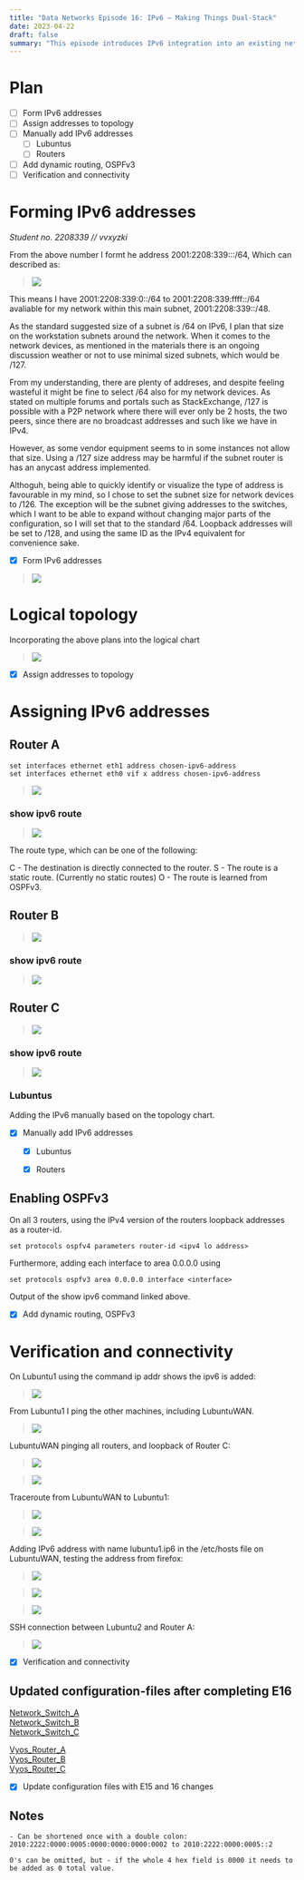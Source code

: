 ```yaml
---
title: "Data Networks Episode 16: IPv6 – Making Things Dual-Stack"
date: 2023-04-22
draft: false
summary: "This episode introduces IPv6 integration into an existing network topology, covering IPv6 subnet planning, manual address configuration on Lubuntu and VyOS devices, enabling dynamic routing with OSPFv3, and verifying connectivity using ping, traceroute, and web/SSH access."
---
```


# Plan

- [ ] Form IPv6 addresses
- [ ] Assign addresses to topology
- [ ] Manually add IPv6 addresses
	- [ ] Lubuntus
	- [ ] Routers

- [ ] Add dynamic routing, OSPFv3
- [ ] Verification and connectivity

# Forming IPv6 addresses

*Student no. 2208339  // vvxyzki*

From the above number I formt he address 2001:2208:339:<subnets>::/64, Which can described as:

>![](/images/network-doc/E16/IPv6address.png)

This means I have 2001:2208:339:0::/64 to 2001:2208:339:ffff::/64 avaliable for my network within this main subnet, 2001:2208:339::/48.

As the standard suggested size of a subnet is /64 on IPv6, I plan that size on the workstation subnets around the network. When it comes 
to the network devices, as mentioned in the materials there is an ongoing discussion weather or not to use minimal sized subnets, which would be /127. 

From my understanding, there are plenty of addreses, and despite feeling wasteful it might be fine to select /64 also for my network devices. As stated on multiple forums
and portals such as StackExchange, /127 is possible with a P2P network where there will ever only be 2 hosts, the two peers, since there are no broadcast addresses and such like
we have in IPv4. 

However, as some vendor equipment seems to in some instances not allow that size. Using a /127 size address may be harmful if the subnet router is has an anycast address implemented.

Althoguh, being able to quickly identify or visualize the type of address is favourable in my mind, so I chose to set the subnet size for network devices to /126. 
The exception will be the subnet giving addresses to the switches, which I want to be able to expand without changing major parts of the configuration, so I will set that to the standard /64.
Loopback addresses will be set to /128, and using the same ID as the IPv4 equivalent for convenience sake.

- [x] Form IPv6 addresses

>![](/images/network-doc/E16/E16IPv6PlanningChartV4.png)

# Logical topology

Incorporating the above plans into the logical chart

>![](/images/network-doc/E16/E16NetworkCharts-LogicalTopologyV4.png)

- [x] Assign addresses to topology

# Assigning IPv6 addresses

## Router A
```	
set interfaces ethernet eth1 address chosen-ipv6-address
set interfaces ethernet eth0 vif x address chosen-ipv6-address
```	

>![](/images/network-doc/E16/RouterAIPv6.png)

### show ipv6 route
>![](/images/network-doc/E16/RouterAShowIpv6Route.png)

The route type, which can be one of the following:

C - The destination is directly connected to the router.
S - The route is a static route. (Currently no static routes)
O - The route is learned from OSPFv3.



## Router B

>![](/images/network-doc/E16/RouterBIPv6.png)

### show ipv6 route

>![](/images/network-doc/E16/RouterBShowIpv6Route.png)

## Router C

>![](/images/network-doc/E16/RouterCIPv6.png)

### show ipv6 route

>![](/images/network-doc/E16/RouterCShowIpv6Route.png)

### Lubuntus

Adding the IPv6 manually based on the topology chart. 

- [x] Manually add IPv6 addresses
	- [x] Lubuntus
	- [x] Routers



## Enabling OSPFv3

On all 3 routers, using the IPv4 version of the routers loopback addresses as a router-id.

```	
set protocols ospfv4 parameters router-id <ipv4 lo address>
```	

Furthermore, adding each interface to area 0.0.0.0 using

```	
set protocols ospfv3 area 0.0.0.0 interface <interface>
```	

Output of the show ipv6 command linked above. 

- [x] Add dynamic routing, OSPFv3


# Verification and connectivity

On Lubuntu1 using the command ip addr shows the ipv6 is added:

>![](/images/network-doc/E16/Lubuntu1IP.png)

From Lubuntu1 I ping the other machines, including LubuntuWAN. 

>![](/images/network-doc/E16/Lubuntun1ToAllLubuntus.png)

LubuntuWAN pinging all routers, and loopback of Router C:

>![](/images/network-doc/E16/LubuntuWANRouters.png)

>![](/images/network-doc/E16/LubuntuWANIPAndRouterC.png)

Traceroute from LubuntuWAN to Lubuntu1:

>![](/images/network-doc/E16/TRacerouteLubuntuWANLubuntu1.png)

>![](/images/network-doc/E16/TracerouteLubuntu1To2.png)


Adding IPv6 address with name lubuntu1.ip6 in the /etc/hosts file on LubuntuWAN, testing the address from firefox:

>![](/images/network-doc/E16/httpfromlubuntuwan.png)

>![](/images/network-doc/E16/etchostslubuntuWAN.png)

>![](/images/network-doc/E16/httpname.png)

SSH connection between Lubuntu2 and Router A:

>![](/images/network-doc/E16/sshroutera.png)

- [x] Verification and connectivity


## Updated configuration-files after completing E16

[Network_Switch_A](/images/network-doc/E16/Config_files/E16-SwitchAu.cfg)\
[Network_Switch_B](/images/network-doc/E16/Config_files/E16-SwitchBu.cfg)\
[Network_Switch_C](/images/network-doc/E16/Config_files/E16-SwitchCu.cfg)

[Vyos_Router_A](/images/network-doc/E16/Config_files/E16-RouterAu.cfg) \
[Vyos_Router_B](/images/network-doc/E16/Config_files/E16-RouterBu.cfg) \
[Vyos_Router_C](/images/network-doc/E16/Config_files/E16-RouterCu.cfg) 

- [x] Update configuration files with E15 and 16 changes



## Notes
```	
- Can be shortened once with a double colon:
2010:2222:0000:0005:0000:0000:0000:0002 to 2010:2222:0000:0005::2

0's can be omitted, but - if the whole 4 hex field is 0000 it needs to be added as 0 total value.

```	

